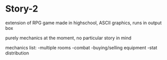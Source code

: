 # Story-2
extension of RPG game made in highschool, ASCII graphics, runs in output box

purely mechanics at the moment, no particular story in mind

mechanics list:
-multiple rooms
-combat
-buying/selling equipment
-stat distribution
